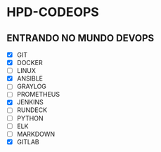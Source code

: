 # HPD-CODEOPS
## ENTRANDO NO MUNDO DEVOPS


- [x] GIT
- [x] DOCKER
- [ ] LINUX
- [x] ANSIBLE
- [ ] GRAYLOG
- [ ] PROMETHEUS
- [x] JENKINS
- [ ] RUNDECK
- [ ] PYTHON
- [ ] ELK
- [ ] MARKDOWN
- [x] GITLAB
